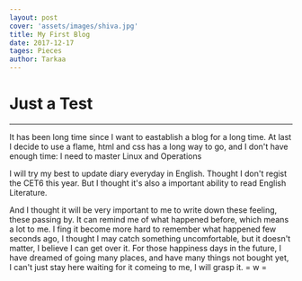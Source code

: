```yaml
---
layout: post
cover: 'assets/images/shiva.jpg'
title: My First Blog
date: 2017-12-17
tages: Pieces
author: Tarkaa
---
```


<h1 id="heading1">Just a Test</h1>

<hr />

<p>It has been long time since I want to eastablish a blog for a long time. At last I decide to use a flame, html and css has a long way to go, and I don't have enough time: I need to master Linux and Operations
</p>

<p>I will try my best to update diary everyday in English. Thought I don't regist the CET6 this year. But I thought it's also a important ability to read English Literature.
</p>

<p>
	And I thought it will be very important to me to write down these feeling, these passing by. It can remind me of what happened before, which means a lot to me. I fing it become more hard to remember what happened few seconds ago, I thought I may catch something uncomfortable, but it doesn't matter, I believe I can get over it. For those happiness days in the future, I have dreamed of going many places, and have many things not bought yet, I can't just stay here waiting for it comeing to me, I will grasp it. = w =
</p>

<amp-youtube width="480"
  height="270"
  layout="responsive"
  data-videoid="lBTCB7yLs8Y">
</amp-youtube>